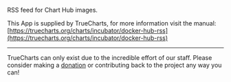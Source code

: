 RSS feed for Chart Hub images.

This App is supplied by TrueCharts, for more information visit the manual: [https://truecharts.org/charts/incubator/docker-hub-rss](https://truecharts.org/charts/incubator/docker-hub-rss)

---

TrueCharts can only exist due to the incredible effort of our staff.
Please consider making a [donation](https://truecharts.org/sponsor) or contributing back to the project any way you can!
